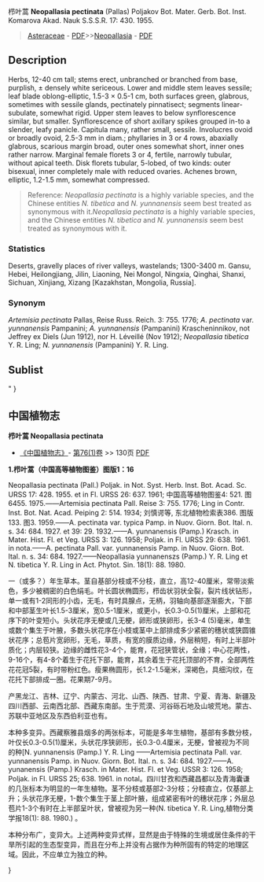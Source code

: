 栉叶蒿 **Neopallasia pectinata** (Pallas) Poljakov Bot. Mater. Gerb. Bot. Inst. Komarova Akad. Nauk S.S.S.R. 17: 430. 1955.

> [Asteraceae](http://www.iplant.cn/info/Asteraceae?t=foc) - [PDF](http://www.iplant.cn/foc/pdf/Asteraceae.pdf)>>[Neopallasia](http://www.iplant.cn/info/Neopallasia?t=foc) - [PDF](http://www.iplant.cn/foc/pdf/Neopallasia.pdf)

## Description

Herbs, 12-40 cm tall; stems erect, unbranched or branched from base, purplish, ± densely white sericeous. Lower and middle stem leaves sessile; leaf blade oblong-elliptic, 1.5-3 × 0.5-1 cm, both surfaces green, glabrous, sometimes with sessile glands, pectinately pinnatisect; segments linear-subulate, somewhat rigid. Upper stem leaves to below synflorescence similar, but smaller. Synflorescence of short axillary spikes grouped in-to a slender, leafy panicle. Capitula many, rather small, sessile. Involucres ovoid or broadly ovoid, 2.5-3 mm in diam.; phyllaries in 3 or 4 rows, abaxially glabrous, scarious margin broad, outer ones somewhat short, inner ones rather narrow. Marginal female florets 3 or 4, fertile, narrowly tubular, without apical teeth. Disk florets tubular, 5-lobed, of two kinds: outer bisexual, inner completely male with reduced ovaries. Achenes brown, elliptic, 1.2-1.5 mm, somewhat compressed.


> Reference: 
>*Neopallasia pectinata* is a highly variable species, and the Chinese entities *N. tibetica* and *N. yunnanensis* seem best treated as synonymous with it.*Neopallasia pectinata* is a highly variable species, and the Chinese entities *N. tibetica* and *N. yunnanensis* seem best treated as synonymous with it.

### Statistics
Deserts, gravelly places of river valleys, wastelands; 1300-3400 m. Gansu, Hebei, Heilongjiang, Jilin, Liaoning, Nei Mongol, Ningxia, Qinghai, Shanxi, Sichuan, Xinjiang, Xizang [Kazakhstan, Mongolia, Russia].

### Synonym
*Artemisia pectinata* Pallas, Reise Russ. Reich. 3: 755. 1776; *A. pectinata* var. *yunnanensis* Pampanini; *A. yunnanensis* (Pampanini) Krascheninnikov, not Jeffrey ex Diels (Jun 1912), nor H. Léveillé (Nov 1912); *Neopallasia tibetica* Y. R. Ling; *N. yunnanensis* (Pampanini) Y. R. Ling.


## Sublist
"
}
## 中国植物志

**栉叶蒿 Neopallasia pectinata**

* [《中国植物志》](http://www.iplant.cn/frps)- [第76(1)卷](http://www.iplant.cn/frps/vol/76(1)) >> 130页 [PDF](http://www.iplant.cn/frps/pdf/76(1)/130.pdf)


**1.栉叶蒿（中国高等植物图鉴）图版1：16**

Neopallasia pectinata (Pall.) Poljak. in Not. Syst. Herb. Inst. Bot. Acad. Sc. URSS 17: 428. 1955. et in Fl. URSS 26: 637. 1961; 中国高等植物图鉴4: 521. 图6455. 1975.——Artemisia pectinata Pall. Reise 3: 755. 1776; Ling in Contr. Inst. Bot. Nat. Acad. Peiping 2: 514. 1934; 刘慎谔等, 东北植物检索表386. 图版133. 图3. 1959.——A. pectinata var. typica Pamp. in Nuov. Giorn. Bot. Ital. n. s. 34: 684. 1927. et 39: 29. 1932.——A. yunnanensis (Pamp.) Krasch. in Mater. Hist. Fl. et Veg. URSS 3: 126. 1958; Poljak. in Fl. URSS 29: 638. 1961. in nota.——A. pectinata Pall. var. yunnanensis Pamp. in Nuov. Giorn. Bot. Ital. n. s. 34: 684. 1927.——Neopallasia yunnanenszs (Pamp.) Y. R. Ling et N. tibetica Y. R. Ling in Act. Phytot. Sin. 18(1): 88. 1980.

一（或多？）年生草本。茎自基部分枝或不分枝，直立，高12-40厘米，常带淡紫色，多少被稠密的白色绢毛。叶长圆状椭圆形，栉齿状羽状全裂，裂片线状钻形，单一或有1-2同形的小齿，无毛，有时具腺点，无柄，羽轴向基部逐渐膨大，下部和中部茎生叶长1.5-3厘米，宽0.5-1厘米，或更小，长0.3-0.5(1)厘米，上部和花序下的叶变短小。头状花序无梗或几无梗，卵形或狭卵形，长3-4 (5)毫米，单生或数个集生于叶腋，多数头状花序在小枝或茎中上部排成多少紧密的穗状或狭圆锥状花序；总苞片宽卵形，无毛，草质，有宽的膜质边缘，外层稍短，有时上半部叶质化；内层较狭。边缘的雌性花3-4个，能育，花冠狭管状，全缘；中心花两性，9-16个，有4-8个着生于花托下部，能育，其余着生于花托顶部的不育，全部两性花花冠5裂，有时带粉红色。瘦果椭圆形，长1.2-1.5毫米，深褐色，具细沟纹，在花托下部排成一圈。花果期7-9月。

产黑龙江、吉林、辽宁、内蒙古、河北、山西、陕西、甘肃、宁夏、青海、新疆及四川西部、云南西北部、西藏东南部。生于荒漠、河谷砾石地及山坡荒地。蒙古、苏联中亚地区及东西伯利亚也有。

本种多变异。西藏察雅县烟多的两张标本，可能是多年生植物，基部有多数分枝，叶仅长0.3-0.5(1)厘米，头状花序狭卵形，长0.3-0.4厘米，无梗，曾被视为不同的种[N. yunnanensis (Pamp.) Y. R. Ling ——Artemisia pectinata Pall. var. yunnanensis Pamp. in Nuov. Giorn. Bot. Ital. n. s. 34: 684. 1927.——A. yunanensis (Pamp.) Krasch. in Mater. Hist. Fl. et Veg. USSR 3: 126. 1958; Poljak. in Fl. URSS 25; 638. 1961. in notal。四川甘孜和西藏昌都以及青海囊谦的几张标本为明显的一年生植物。茎不分枝或基部2-3分枝；分枝直立，仅基部上升；头状花序无梗，1-数个集生于茎上部叶腋，组成紧密有叶的穗状花序；外层总苞片1-3个有时在上半部呈叶状，曾被视为另一种(N. tibetica Y. R. Ling,植物分类学报18(1): 88. 1980.) 。

本种分布广，变异大。上述两种变异式样，显然是由于特殊的生境或居住条件的干旱所引起的生态型变异，而且在分布上并没有占据作为种所固有的特定的地理区域。因此，不应单立为独立的种。

}